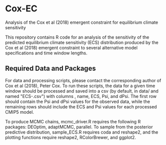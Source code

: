 # Cox-EC
Analysis of the Cox et al (2018) emergent constraint for equilibrium climate sensitivity

This repository contains R code for an analysis of the sensitivity of the predicted equilibrium climate sensitivity (ECS) distribution produced by the Cox et al (2018) emergent constraint to several alternative model specifications and time window lengths.

## Required Data and Packages
For data and processing scripts, please contact the corresponding author of Cox et al (2018), Peter Cox. To run these scripts, the data for a given time window should be processed and saved into a csv (by default, in data/ and named "ECS-<windowlength>.csv") with columns <index>, name, ECS, Psi, and dPsi. The first row should contain the Psi and dPsi values for the observed data, while the remaining rows should include the ECS and Psi values for each processed CMIP5 model. 
  
To produce MCMC chains, mcmc_driver.R requires the following R packages: DEOptim, adaptMCMC, parallel. To sample from the posterior predictive distribution, sample_ECS.R requires coda and reshape2, and the plotting functions require reshape2, RColorBrewer, and ggplot2.
